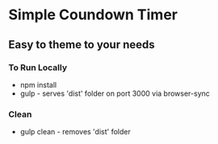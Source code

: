 # Simple Coundown Timer
## Easy to theme to your needs

### To Run Locally
* npm install
* gulp - serves 'dist' folder on port 3000 via browser-sync

### Clean
* gulp clean - removes 'dist' folder
